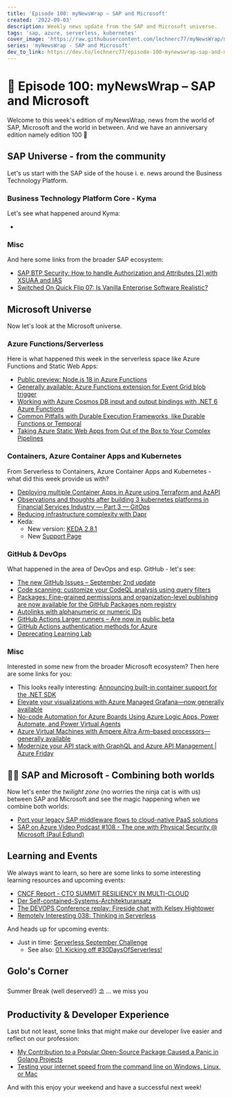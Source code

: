 ```yaml
---
title: 'Episode 100: myNewsWrap – SAP and Microsoft'
created: '2022-09-03'
description: Weekly news update from the SAP and Microsoft universe.
tags: 'sap, azure, serverless, kubernetes'
cover_image: 'https://raw.githubusercontent.com/lechnerc77/myNewsWrap/main/episodes/cover-images/episode100small.png'
series: 'myNewsWrap - SAP and Microsoft'
dev_to_link: https://dev.to/lechnerc77/episode-100-mynewswrap-sap-and-microsoft-1jk0
---
```


# 🥳 Episode 100: myNewsWrap – SAP and Microsoft

Welcome to this week's edition of myNewsWrap, news from the world of SAP, Microsoft and the world in between.
And we have an anniversary edition namely edition 100 🎉

## SAP Universe - from the community

Let's us start with the SAP side of the house i. e. news around the Business Technology Platform.

### Business Technology Platform Core - Kyma

Let's see what happened around Kyma:

* []()

### Misc

And here some links from the broader SAP ecosystem:

* [SAP BTP Security: How to handle Authorization and Attributes [2] with XSUAA and IAS](https://blogs.sap.com/2022/08/26/sap-btp-security-how-to-handle-authorization-and-attributes-2-with-xsuaa-and-ias/)
* [Switched On Quick Flip 07: Is Vanilla Enterprise Software Realistic?](https://switched-on-with-james-wood-and-paul-modderman.simplecast.com/episodes/quick-flip-07-is-vanilla-enterprise-software-realistic)

## Microsoft Universe

Now let's look at the Microsoft universe.

### Azure Functions/Serverless

Here is what happened this week in the serverless space like Azure Functions and Static Web Apps:

* [Public preview: Node.js 18 in Azure Functions](https://azure.microsoft.com/updates/public-preview-nodejs-18-in-azure-functions/?WT.mc_id=AZ-MVP-5004195)
* [Generally available: Azure Functions extension for Event Grid blob trigger](https://azure.microsoft.com/updates/generally-available-azure-functions-extension-for-event-grid-blob-trigger/?WT.mc_id=AZ-MVP-5004195)
* [Working with Azure Cosmos DB input and output bindings with .NET 6 Azure Functions](https://youtu.be/JHbNtuElnos)
* [Common Pitfalls with Durable Execution Frameworks, like Durable Functions or Temporal](https://medium.com/@cgillum/common-pitfalls-with-durable-execution-frameworks-like-durable-functions-or-temporal-eaf635d4a8bb)
* [Taking Azure Static Web Apps from Out of the Box to Your Complex Pipelines](https://dev.to/stacy_cash/taking-azure-static-web-apps-from-out-of-the-box-to-your-complex-pipelines-3kgf)

### Containers, Azure Container Apps and Kubernetes

From Serverless to Containers, Azure Container Apps and Kubernetes - what did this week provide us with?

* [Deploying multiple Container Apps in Azure using Terraform and AzAPI](https://thomasthornton.cloud/2022/08/31/deploying-multiple-container-apps-in-azure-using-terraform-and-azapi/)
* [Observations and thoughts after building 3 kubernetes platforms in Financial Services Industry — Part 3 — GitOps](https://itnext.io/observations-and-thoughts-after-building-3-kubernetes-platforms-in-financial-services-industry-7d6c60206717)
* [Reducing infrastructure complexity with Dapr](https://www.cncf.io/case-studies/wortell/)
* Keda:
  * New version: [KEDA 2.8.1](https://github.com/kedacore/keda/releases/tag/v2.8.1)
  * New [Support Page](https://keda.sh/support/)

### GitHub & DevOps

What happened in the area of DevOps and esp. GitHub - let's see:

* [The new GitHub Issues – September 2nd update](https://github.blog/changelog/2022-09-02-the-new-github-issues-september-2nd-update/)
* [Code scanning: customize your CodeQL analysis using query filters](https://github.blog/changelog/2022-08-31-code-scanning-customize-your-codeql-analysis-using-query-filters/)
* [Packages: Fine-grained permissions and organization-level publishing are now available for the GitHub Packages npm registry](https://github.blog/changelog/2022-08-31-packages-fine-grained-permissions-and-organization-level-publishing-are-now-available-for-the-github-packages-npm-registry/)
* [Autolinks with alphanumeric or numeric IDs](https://github.blog/changelog/2022-08-31-autolinks-with-alphanumeric-or-numeric-ids/)
* [GitHub Actions Larger runners – Are now in public beta](https://github.blog/changelog/2022-09-01-github-actions-larger-runners-are-now-in-public-beta/)
* [GitHub Actions authentication methods for Azure](https://dev.to/pwd9000/bk-1iij)
* [Deprecating Learning Lab](https://github.blog/changelog/2022-09-01-deprecating-learning-lab/)

### Misc

Interested in some new from the broader Microsoft ecosystem? Then here are some links for you:

* This looks really interesting: [Announcing built-in container support for the .NET SDK](https://devblogs.microsoft.com/dotnet/announcing-builtin-container-support-for-the-dotnet-sdk/?WT.mc_id=DT-MVP-5004195)
* [Elevate your visualizations with Azure Managed Grafana—now generally available](https://azure.microsoft.com/blog/elevate-your-visualizations-with-azure-managed-grafana-now-generally-available/?WT.mc_id=AZ-MVP-5004195)
* [No-code Automation for Azure Boards Using Azure Logic Apps, Power Automate, and Power Virtual Agents](https://dev.to/azure/no-code-automation-for-azure-boards-using-azure-logic-apps-power-automate-and-power-virtual-agents-24o5)
* [Azure Virtual Machines with Ampere Altra Arm–based processors—generally available](https://azure.microsoft.com/blog/azure-virtual-machines-with-ampere-altra-arm-based-processors-generally-available/?WT.mc_id=AZ-MVP-5004195)
* [Modernize your API stack with GraphQL and Azure API Management | Azure Friday](https://youtu.be/jUcct8aQqhE)

## 🐱‍👤 SAP and Microsoft - Combining both worlds

Now let's enter the _twilight zone_ (no worries the ninja cat is with us) between SAP and Microsoft and see the magic happening when we combine both worlds:

* [Port your legacy SAP middleware flows to cloud-native PaaS solutions](https://blogs.sap.com/2022/08/30/port-your-legacy-sap-middleware-flows-to-cloud-native-paas-solutions/)
* [SAP on Azure Video Podcast #108 - The one with Physical Security @ Microsoft (Paul Edlund)](https://youtu.be/qU3-KNvn5Qo)

## Learning and Events

We always want to learn, so here are some links to some interesting learning resources and upcoming events:

* [CNCF Report - CTO SUMMIT RESILIENCY IN MULTI-CLOUD](https://www.cncf.io/reports/cto-summit-eu-2022/)
* [Der Self-contained-Systems-Architekturansatz](https://youtu.be/yVNQDZzqmh8)
* [The DEVOPS Conference replay: Fireside chat with Kelsey Hightower](https://overcast.fm/+YZ_TS2s3g)
* [Remotely Interesting 038: Thinking in Serverless](https://remotelyinteresting.netlify.com/episodes/038-thinking-in-serverless/)

And heads up for upcoming events:

* Just in time: [Serverless September Challenge](https://docs.microsoft.com/learn/challenges?wt.mc_id=newsletter_S-1013_email_reactor&id=b950cd7a-d456-46ab-81ba-3bd1ad86dc1c&WT.mc_id=AZ-MVP-5004195)
  * See also: [01. Kicking off #30DaysOfServerless!](https://dev.to/azure/01-kicking-off-30daysofserverless-4fpc)

## Golo's Corner

Summer Break (well deserved!) ⛱ ... we miss you

## Productivity & Developer Experience

Last but not least, some links that might make our developer live easier and reflect on our profession:

* [My Contribution to a Popular Open-Source Package Caused a Panic in Golang Projects](https://itnext.io/my-contribution-to-a-popular-open-source-package-caused-a-panic-in-golang-projects-4d34394df4cf)
* [Testing your internet speed from the command line on Windows, Linux, or Mac](https://zimmergren.net/testing-your-internet-speed-from-the-command-line/)

And with this enjoy your weekend and have a successful next week!
